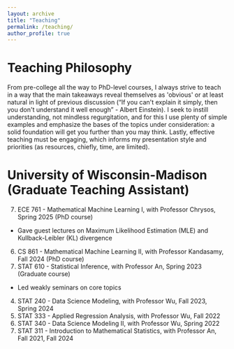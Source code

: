 ```yaml
---
layout: archive
title: "Teaching"
permalink: /teaching/
author_profile: true
---
```


Teaching Philosophy
======
From pre-college all the way to PhD-level courses, I always strive to teach in a way that the main takeaways reveal themselves as 'obvious' or at least natural in light of previous discussion (“If you can't explain it simply, then you don't understand it well enough” - Albert Einstein).
I seek to instill understanding, not mindless regurgitation, and for this I use plenty of simple examples and emphasize the bases of the topics under consideration: a solid foundation will get you further than you may think.
Lastly, effective teaching must be engaging, which informs my presentation style and priorities (as resources, chiefly, time, are limited).

University of Wisconsin-Madison (Graduate Teaching Assistant)
======
7. ECE 761 - Mathematical Machine Learning I, with Professor Chrysos, Spring 2025 (PhD course)
- Gave guest lectures on Maximum Likelihood Estimation (MLE) and Kullback-Leibler (KL) divergence
6. CS 861 - Mathematical Machine Learning II, with Professor Kandasamy, Fall 2024 (PhD course)
5. STAT 610 - Statistical Inference, with Professor An, Spring 2023 (Graduate course)
- Led weakly seminars on core topics
4. STAT 240 - Data Science Modeling, with Professor Wu, Fall 2023, Spring 2024
3. STAT 333 - Applied Regression Analysis, with Professor Wu, Fall 2022
2. STAT 340 - Data Science Modeling II, with Professor Wu, Spring 2022
1. STAT 311 - Introduction to Mathematical Statistics, with Professor An, Fall 2021, Fall 2024

